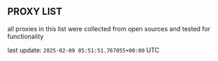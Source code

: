## PROXY LIST

all proxies in this list were collected from open sources and tested for functionality

last update: `2025-02-09 05:51:51.767055+00:00` UTC